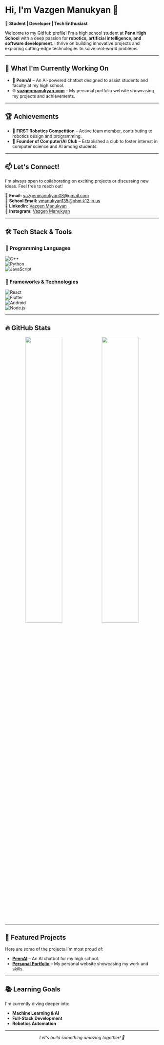 # Hi, I'm Vazgen Manukyan 👋  

🚀 **Student | Developer | Tech Enthusiast**  

Welcome to my GitHub profile! I'm a high school student at **Penn High School** with a deep passion for **robotics, artificial intelligence, and software development**. I thrive on building innovative projects and exploring cutting-edge technologies to solve real-world problems.  

---

## 🔭 **What I'm Currently Working On**  
- 🤖 **PennAI** – An AI-powered chatbot designed to assist students and faculty at my high school.  
- 🌐 **[vazgenmanukyan.com](https://vazgenmanukyan.com)** – My personal portfolio website showcasing my projects and achievements.  

---

## 🏆 **Achievements**  
- 🤖 **FIRST Robotics Competition** – Active team member, contributing to robotics design and programming.  
- 🧠 **Founder of Computer/AI Club** – Established a club to foster interest in computer science and AI among students.  

---

## 📫 **Let's Connect!**  
I'm always open to collaborating on exciting projects or discussing new ideas. Feel free to reach out!  

📧 **Email:** [vazgenmanukyan08@gmail.com](mailto:vazgenmanukyan08@gmail.com)  
📧 **School Email:** [vmanukyan135@phm.k12.in.us](mailto:vmanukyan135@phm.k12.in.us)  
🔗 **LinkedIn:** [Vazgen Manukyan](https://www.linkedin.com/in/vazgen-manukyan-a60601318/)  
📸 **Instagram:** [Vazgen Manukyan](https://www.instagram.com/)  

---

## 🛠️ **Tech Stack & Tools**  

### 🚀 **Programming Languages**  
![C++](https://img.shields.io/badge/C%2B%2B-00599C?style=for-the-badge&logo=cplusplus&logoColor=white)  
![Python](https://img.shields.io/badge/Python-3776AB?style=for-the-badge&logo=python&logoColor=white)  
![JavaScript](https://img.shields.io/badge/JavaScript-F7DF1E?style=for-the-badge&logo=javascript&logoColor=black)  

### 🔧 **Frameworks & Technologies**  
![React](https://img.shields.io/badge/React-61DAFB?style=for-the-badge&logo=react&logoColor=black)  
![Flutter](https://img.shields.io/badge/Flutter-02569B?style=for-the-badge&logo=flutter&logoColor=white)  
![Android](https://img.shields.io/badge/Android-3DDC84?style=for-the-badge&logo=android&logoColor=black)  
![Node.js](https://img.shields.io/badge/Node.js-43853D?style=for-the-badge&logo=node.js&logoColor=white)  

---

## 🔥 **GitHub Stats**  

<p align="center"> 
  <img src="https://github-readme-stats.vercel.app/api?username=vmanukyann&show_icons=true&theme=tokyonight" width="49%" /> 
  <img src="https://github-readme-streak-stats.herokuapp.com/?user=vmanukyann&theme=tokyonight" width="49%" /> 
</p>

---

## 🌟 **Featured Projects**  
Here are some of the projects I'm most proud of:  
- **[PennAI](https://github.com/vmanukyann/PennAI)** – An AI chatbot for my high school.  
- **[Personal Portfolio](https://github.com/vmanukyann/vazgenmanukyan.com)** – My personal website showcasing my work and skills.  

---

## 📚 **Learning Goals**  
I'm currently diving deeper into:  
- **Machine Learning & AI**  
- **Full-Stack Development**  
- **Robotics Automation**  

---

<p align="center"> 
  <i>Let's build something amazing together! 🚀</i>  
</p>
